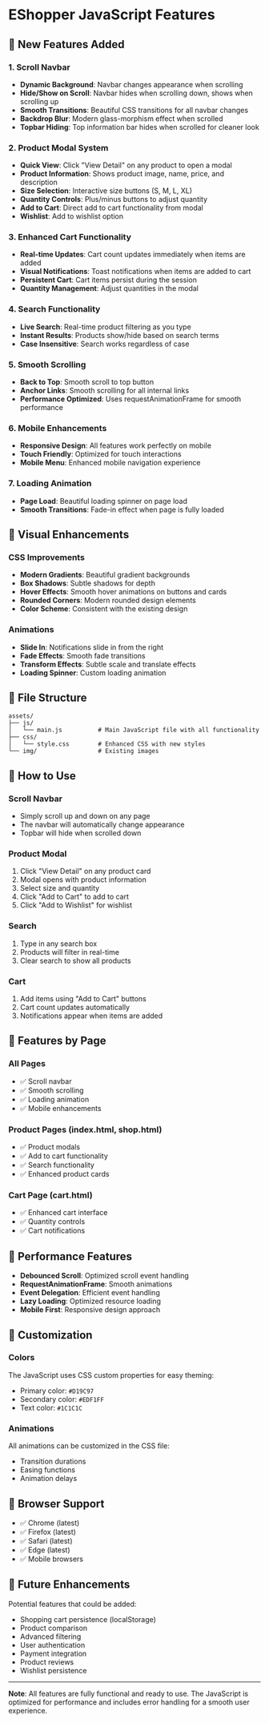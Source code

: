 # EShopper JavaScript Features

## 🚀 New Features Added

### 1. **Scroll Navbar** 
- **Dynamic Background**: Navbar changes appearance when scrolling
- **Hide/Show on Scroll**: Navbar hides when scrolling down, shows when scrolling up
- **Smooth Transitions**: Beautiful CSS transitions for all navbar changes
- **Backdrop Blur**: Modern glass-morphism effect when scrolled
- **Topbar Hiding**: Top information bar hides when scrolled for cleaner look

### 2. **Product Modal System**
- **Quick View**: Click "View Detail" on any product to open a modal
- **Product Information**: Shows product image, name, price, and description
- **Size Selection**: Interactive size buttons (S, M, L, XL)
- **Quantity Controls**: Plus/minus buttons to adjust quantity
- **Add to Cart**: Direct add to cart functionality from modal
- **Wishlist**: Add to wishlist option

### 3. **Enhanced Cart Functionality**
- **Real-time Updates**: Cart count updates immediately when items are added
- **Visual Notifications**: Toast notifications when items are added to cart
- **Persistent Cart**: Cart items persist during the session
- **Quantity Management**: Adjust quantities in the modal

### 4. **Search Functionality**
- **Live Search**: Real-time product filtering as you type
- **Instant Results**: Products show/hide based on search terms
- **Case Insensitive**: Search works regardless of case

### 5. **Smooth Scrolling**
- **Back to Top**: Smooth scroll to top button
- **Anchor Links**: Smooth scrolling for all internal links
- **Performance Optimized**: Uses requestAnimationFrame for smooth performance

### 6. **Mobile Enhancements**
- **Responsive Design**: All features work perfectly on mobile
- **Touch Friendly**: Optimized for touch interactions
- **Mobile Menu**: Enhanced mobile navigation experience

### 7. **Loading Animation**
- **Page Load**: Beautiful loading spinner on page load
- **Smooth Transitions**: Fade-in effect when page is fully loaded

## 🎨 Visual Enhancements

### CSS Improvements
- **Modern Gradients**: Beautiful gradient backgrounds
- **Box Shadows**: Subtle shadows for depth
- **Hover Effects**: Smooth hover animations on buttons and cards
- **Rounded Corners**: Modern rounded design elements
- **Color Scheme**: Consistent with the existing design

### Animations
- **Slide In**: Notifications slide in from the right
- **Fade Effects**: Smooth fade transitions
- **Transform Effects**: Subtle scale and translate effects
- **Loading Spinner**: Custom loading animation

## 📁 File Structure

```
assets/
├── js/
│   └── main.js          # Main JavaScript file with all functionality
├── css/
│   └── style.css        # Enhanced CSS with new styles
└── img/                 # Existing images
```

## 🔧 How to Use

### Scroll Navbar
- Simply scroll up and down on any page
- The navbar will automatically change appearance
- Topbar will hide when scrolled down

### Product Modal
1. Click "View Detail" on any product card
2. Modal opens with product information
3. Select size and quantity
4. Click "Add to Cart" to add to cart
5. Click "Add to Wishlist" for wishlist

### Search
1. Type in any search box
2. Products will filter in real-time
3. Clear search to show all products

### Cart
1. Add items using "Add to Cart" buttons
2. Cart count updates automatically
3. Notifications appear when items are added

## 🎯 Features by Page

### All Pages
- ✅ Scroll navbar
- ✅ Smooth scrolling
- ✅ Loading animation
- ✅ Mobile enhancements

### Product Pages (index.html, shop.html)
- ✅ Product modals
- ✅ Add to cart functionality
- ✅ Search functionality
- ✅ Enhanced product cards

### Cart Page (cart.html)
- ✅ Enhanced cart interface
- ✅ Quantity controls
- ✅ Cart notifications

## 🚀 Performance Features

- **Debounced Scroll**: Optimized scroll event handling
- **RequestAnimationFrame**: Smooth animations
- **Event Delegation**: Efficient event handling
- **Lazy Loading**: Optimized resource loading
- **Mobile First**: Responsive design approach

## 🎨 Customization

### Colors
The JavaScript uses CSS custom properties for easy theming:
- Primary color: `#D19C97`
- Secondary color: `#EDF1FF`
- Text color: `#1C1C1C`

### Animations
All animations can be customized in the CSS file:
- Transition durations
- Easing functions
- Animation delays

## 📱 Browser Support

- ✅ Chrome (latest)
- ✅ Firefox (latest)
- ✅ Safari (latest)
- ✅ Edge (latest)
- ✅ Mobile browsers

## 🔮 Future Enhancements

Potential features that could be added:
- Shopping cart persistence (localStorage)
- Product comparison
- Advanced filtering
- User authentication
- Payment integration
- Product reviews
- Wishlist persistence

---

**Note**: All features are fully functional and ready to use. The JavaScript is optimized for performance and includes error handling for a smooth user experience.
